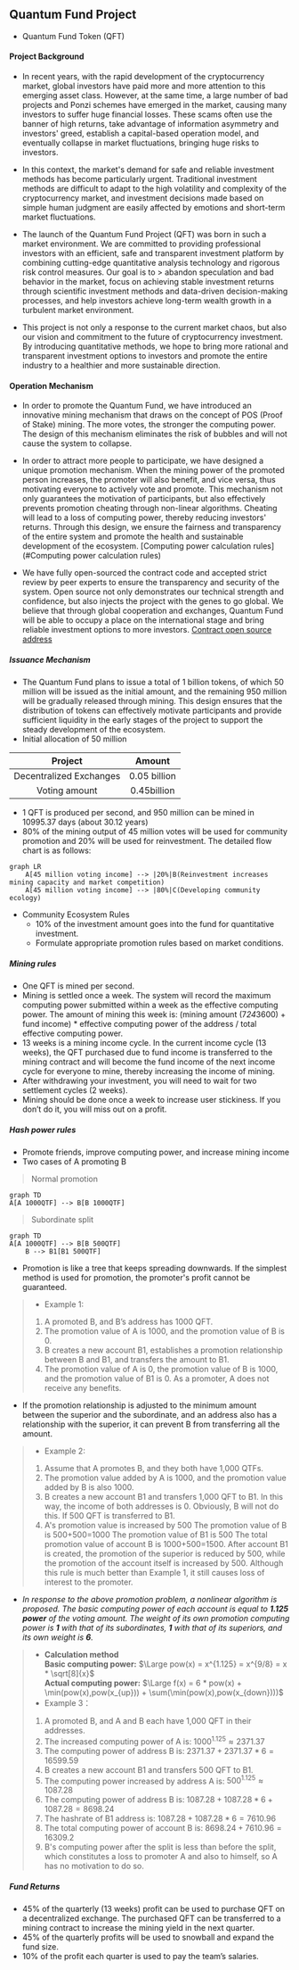 ## Quantum Fund Project
- Quantum Fund Token (QFT)

#### Project Background
- In recent years, with the rapid development of the cryptocurrency market, global investors have paid more and more attention to this emerging asset class. However, at the same time, a large number of bad projects and Ponzi schemes have emerged in the market, causing many investors to suffer huge financial losses. These scams often use the banner of high returns, take advantage of information asymmetry and investors' greed, establish a capital-based operation model, and eventually collapse in market fluctuations, bringing huge risks to investors.

- In this context, the market's demand for safe and reliable investment methods has become particularly urgent. Traditional investment methods are difficult to adapt to the high volatility and complexity of the cryptocurrency market, and investment decisions made based on simple human judgment are easily affected by emotions and short-term market fluctuations.

- The launch of the Quantum Fund Project (QFT) was born in such a market environment. We are committed to providing professional investors with an efficient, safe and transparent investment platform by combining cutting-edge quantitative analysis technology and rigorous risk control measures. Our goal is to > abandon speculation and bad behavior in the market, focus on achieving stable investment returns through scientific investment methods and data-driven decision-making processes, and help investors achieve long-term wealth growth in a turbulent market environment.

- This project is not only a response to the current market chaos, but also our vision and commitment to the future of cryptocurrency investment. By introducing quantitative methods, we hope to bring more rational and transparent investment options to investors and promote the entire industry to a healthier and more sustainable direction.

#### Operation Mechanism
- In order to promote the Quantum Fund, we have introduced an innovative mining mechanism that draws on the concept of POS (Proof of Stake) mining. The more votes, the stronger the computing power. The design of this mechanism eliminates the risk of bubbles and will not cause the system to collapse.

- In order to attract more people to participate, we have designed a unique promotion mechanism. When the mining power of the promoted person increases, the promoter will also benefit, and vice versa, thus motivating everyone to actively vote and promote. This mechanism not only guarantees the motivation of participants, but also effectively prevents promotion cheating through non-linear algorithms. Cheating will lead to a loss of computing power, thereby reducing investors' returns. Through this design, we ensure the fairness and transparency of the entire system and promote the health and sustainable development of the ecosystem. [Computing power calculation rules] (#Computing power calculation rules)

- We have fully open-sourced the contract code and accepted strict review by peer experts to ensure the transparency and security of the system. Open source not only demonstrates our technical strength and confidence, but also injects the project with the genes to go global. We believe that through global cooperation and exchanges, Quantum Fund will be able to occupy a place on the international stage and bring reliable investment options to more investors. [Contract open source address](https://github.com/QuantumFunds/smart-contracts)

##### Issuance Mechanism
- The Quantum Fund plans to issue a total of 1 billion tokens, of which 50 million will be issued as the initial amount, and the remaining 950 million will be gradually released through mining. This design ensures that the distribution of tokens can effectively motivate participants and provide sufficient liquidity in the early stages of the project to support the steady development of the ecosystem.
- Initial allocation of 50 million

Project                 | Amount
:----------------------:|:-------------:
Decentralized Exchanges | 0.05 billion
Voting amount           | 0.45billion

- 1 QFT is produced per second, and 950 million can be mined in 10995.37 days (about 30.12 years)
- 80% of the mining output of 45 million votes will be used for community promotion and 20% will be used for reinvestment. The detailed flow chart is as follows:

```mermaid
graph LR
    A[45 million voting income] --> |20%|B(Reinvestment increases mining capacity and market competition)
    A[45 million voting income] --> |80%|C(Developing community ecology)
```
- Community Ecosystem Rules
    - 10% of the investment amount goes into the fund for quantitative investment.
    - Formulate appropriate promotion rules based on market conditions.

##### Mining rules
- One QFT is mined per second.
- Mining is settled once a week. The system will record the maximum computing power submitted within a week as the effective computing power. The amount of mining this week is: (mining amount (7*24*3600) + fund income) * effective computing power of the address / total effective computing power.
- 13 weeks is a mining income cycle. In the current income cycle (13 weeks), the QFT purchased due to fund income is transferred to the mining contract and will become the fund income of the next income cycle for everyone to mine, thereby increasing the income of mining.
- After withdrawing your investment, you will need to wait for two settlement cycles (2 weeks).
- Mining should be done once a week to increase user stickiness. If you don’t do it, you will miss out on a profit.

##### Hash power rules
- Promote friends, improve computing power, and increase mining income
- Two cases of A promoting B
> Normal promotion
```mermaid
graph TD
A[A 1000QTF] --> B[B 1000QTF]
```
> Subordinate split
```mermaid
graph TD
A[A 1000QTF] --> B[B 500QTF]
    B --> B1[B1 500QTF]
```
- Promotion is like a tree that keeps spreading downwards. If the simplest method is used for promotion, the promoter's profit cannot be guaranteed.
> - Example 1:
> 1. A promoted B, and B’s address has 1000 QFT.
> 2. The promotion value of A is 1000, and the promotion value of B is 0.
> 3. B creates a new account B1, establishes a promotion relationship between B and B1, and transfers the amount to B1.
> 4. The promotion value of A is 0, the promotion value of B is 1000, and the promotion value of B1 is 0. As a promoter, A does not receive any benefits.

- If the promotion relationship is adjusted to the minimum amount between the superior and the subordinate, and an address also has a relationship with the superior, it can prevent B from transferring all the amount.
> - Example 2:
> 1. Assume that A promotes B, and they both have 1,000 QTFs.
> 2. The promotion value added by A is 1000, and the promotion value added by B is also 1000.
> 3. B creates a new account B1 and transfers 1,000 QFT to B1. In this way, the income of both addresses is 0. Obviously, B will not do this. If 500 QFT is transferred to B1.
> 4. A's promotion value is increased by 500
    The promotion value of B is 500+500=1000
    The promotion value of B1 is 500
    The total promotion value of account B is 1000+500=1500. After account B1 is created, the promotion of the superior is reduced by 500, while the promotion of the account itself is increased by 500. Although this rule is much better than Example 1, it still causes loss of interest to the promoter.

- _In response to the above promotion problem, a nonlinear algorithm is proposed. The basic computing power of each account is equal to **1.125 power** of the voting amount. The weight of its own promotion computing power is **1** with that of its subordinates, **1** with that of its superiors, and its own weight is **6**._   
> - **Calculation method**  
> **Basic computing power:** $\Large pow(x) = x^{1.125} = x^{9/8} = x * \sqrt[8]{x}$      
> **Actual computing power:** $\Large f(x) = 6 * pow(x) + \min(pow(x),pow(x_{up})) + \sum(\min(pow(x),pow(x_{down})))$  
> - Example 3： 
> 1. A promoted B, and A and B each have 1,000 QFT in their addresses.
> 2. The increased computing power of A is: $1000^{1.125} \approx 2371.37$
> 3. The computing power of address B is:   $2371.37 + 2371.37 * 6 = 16599.59$
> 4. B creates a new account B1 and transfers 500 QFT to B1.
> 5. The computing power increased by address A is: $500^{1.125} \approx 1087.28$
> 6. The computing power of address B is:      $1087.28  + 1087.28 * 6 + 1087.28 = 8698.24$
> 7. The hashrate of B1 address is:     $1087.28 + 1087.28 * 6 = 7610.96$
> 8. The total computing power of account B is:   $8698.24 + 7610.96 = 16309.2$
> 9. B's computing power after the split is less than before the split, which constitutes a loss to promoter A and also to himself, so A has no motivation to do so.


##### Fund Returns
- 45% of the quarterly (13 weeks) profit can be used to purchase QFT on a decentralized exchange. The purchased QFT can be transferred to a mining contract to increase the mining yield in the next quarter.
- 45% of the quarterly profits will be used to snowball and expand the fund size.
- 10% of the profit each quarter is used to pay the team’s salaries.
